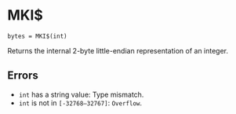 # MKI$
`bytes = MKI$(int)`

Returns the internal 2-byte little-endian representation of an integer.

## Errors
* `int` has a string value: Type mismatch.
* `int` is not in `[-32768—32767]`: `Overflow`.